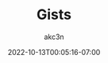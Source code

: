 ---
title: "Gists"
date: 2022-10-13T00:05:16-07:00
draft: true
tags: ["gists", "configs", "code"]
author: "akc3n"
TocOpen: true
hidemeta: true
description: "akc3n's gists"
canonicalURL: "https://akc3n.page/links"
hideSummary: false
searchHidden: false
ShowReadingTime: false
ShowBreadCrumbs: true
ShowPostNavLinks: false
ShowWordCount: false
---